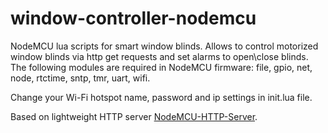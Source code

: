 # window-controller-nodemcu
NodeMCU lua scripts for smart window blinds. Allows to control motorized window blinds via http get requests and set alarms to open\close blinds. The following modules are required in NodeMCU firmware: file, gpio, net, node, rtctime, sntp, tmr, uart, wifi.

Change your Wi-Fi hotspot name, password and ip settings in init.lua file.

Based on lightweight HTTP server [NodeMCU-HTTP-Server](https://github.com/wangzexi/NodeMCU-HTTP-Server).